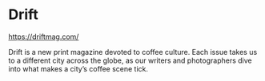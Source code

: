 # Drift

https://driftmag.com/

Drift is a new print magazine devoted to coffee culture. Each issue takes us to a different city across the globe, as our writers and photographers dive into what makes a city’s coffee scene tick.
